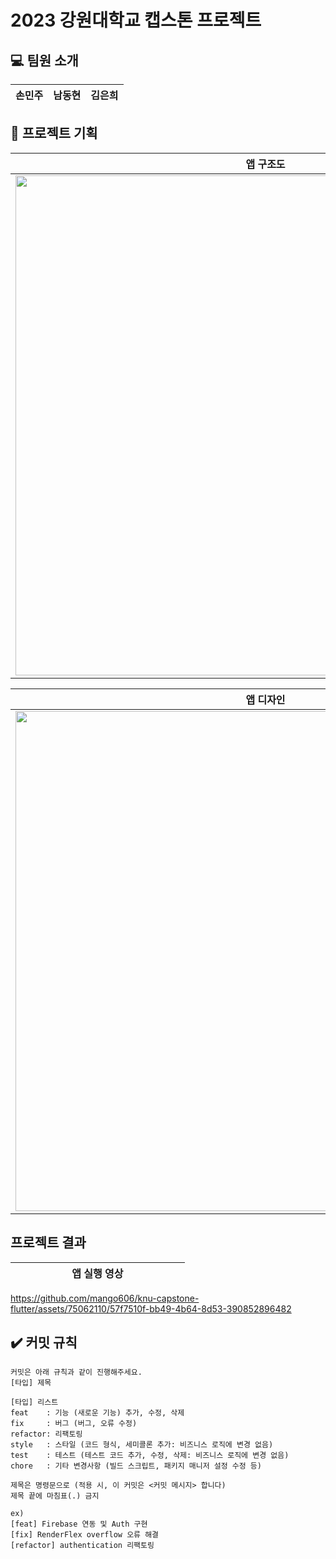 # 2023 강원대학교 캡스톤 프로젝트

## 💻 팀원 소개
|      손민주       |          남동현         |       김은희         |                                                                                                               
| :---: | :---: | :---: | 

## 📕 프로젝트 기획
|앱 구조도|
|---|
|<img width="800" src="https://github.com/mango606/knu-capstone-flutter/assets/75062110/e0455f0d-4f6d-4871-b269-f2793171ee9b">|

|앱 디자인|
|---|
|<img width="800" src="https://github.com/mango606/knu-capstone-flutter/assets/75062110/bc4a2c2b-bfd9-4980-bba4-eeb0a9b5c6a9">|

## 프로젝트 결과
|&nbsp;&nbsp;&nbsp;&nbsp;&nbsp;&nbsp;&nbsp;&nbsp;&nbsp;&nbsp;&nbsp;&nbsp;&nbsp;&nbsp;&nbsp;&nbsp;&nbsp;&nbsp;&nbsp;&nbsp;&nbsp;앱 실행 영상&nbsp;&nbsp;&nbsp;&nbsp;&nbsp;&nbsp;&nbsp;&nbsp;&nbsp;&nbsp;&nbsp;&nbsp;&nbsp;&nbsp;&nbsp;&nbsp;&nbsp;&nbsp;&nbsp;&nbsp;&nbsp;|
|---|

https://github.com/mango606/knu-capstone-flutter/assets/75062110/57f7510f-bb49-4b64-8d53-390852896482

## ✔️ 커밋 규칙
```
커밋은 아래 규칙과 같이 진행해주세요.
[타입] 제목
```
```
[타입] 리스트
feat    : 기능 (새로운 기능) 추가, 수정, 삭제
fix     : 버그 (버그, 오류 수정)
refactor: 리팩토링
style   : 스타일 (코드 형식, 세미콜론 추가: 비즈니스 로직에 변경 없음)
test    : 테스트 (테스트 코드 추가, 수정, 삭제: 비즈니스 로직에 변경 없음)
chore   : 기타 변경사항 (빌드 스크립트, 패키지 매니저 설정 수정 등)
```
```
제목은 명령문으로 (적용 시, 이 커밋은 <커밋 메시지> 합니다)
제목 끝에 마침표(.) 금지
```
```
ex)
[feat] Firebase 연동 및 Auth 구현
[fix] RenderFlex overflow 오류 해결
[refactor] authentication 리팩토링
```
